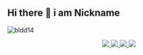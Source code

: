 ## Hi there 👋 i am Nickname
<p align="left"> <img src="https://komarev.com/ghpvc/?username=nnickname&label=Profile%20views&color=919191&style=flat-square" alt="bldd14" /> </p>

<p align="center">
  <a href="https://github.com/nnickname">
    <img src="http://github-profile-summary-cards.vercel.app/api/cards/profile-details?username=nnickname&theme=transparent" />
  </a>
  <a href="https://github.com/nnickname">
    <img src="https://github-readme-streak-stats.herokuapp.com/?user=nnickname&hide_border=true&card_width=338&theme=transparent" />
  </a>
  <a href="https://github.com/nnickname">
    <img src="http://github-profile-summary-cards.vercel.app/api/cards/stats?username=nnickname&theme=transparent" />
  </a>
  <a href="https://github.com/nnickname">
    <img src="https://github-readme-stats.vercel.app/api/top-langs/?username=nnickname&hide_progress=false&card_width=699&theme=transparent"/>
  </a>
</p>


